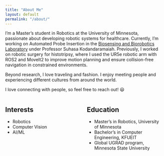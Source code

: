 ```yaml
---
title: "About Me"
layout: default
permalink: "/about/"
---
```


I’m a Master’s student in Robotics at the University of Minnesota, passionate about developing robotic systems for healthcare. Currently, I’m working on Automated Probe Insertion in the [Biosensing and Biorobotics Laboratory](https://cse.umn.edu/me/biosensing-and-biorobotics-laboratory) under Professor Suhasa Kodandaramaiah. Previously, I worked on robotic surgery for histotripsy, where I used the UR5e robotic arm with ROS2 and MoveIt2 to improve motion planning and ensure collision-free navigation in constrained environments.

Beyond research, I love traveling and fashion. I enjoy meeting people and experiencing different cultures from around the world.

I love connecting with people, so feel free to reach out! 😃

<div style="display: flex; justify-content: space-between;">
    <div style="width: 48%;">
    <h2>Interests</h2>
    <ul>
      <li>Robotics</li>
      <li>Computer Vision</li>
      <li>AI/ML</li>
    </ul>
  </div>
  <div style="width: 48%;">
    <h2>Education</h2>
    <ul>
      <li>Master’s in Robotics, University of Minnesota</li>
      <li>Bachelor’s in Computer Engineering, KFUEIT</li>
      <li>Global UGRAD program, Minnesota State University</li>
    </ul>
  </div>
</div>
